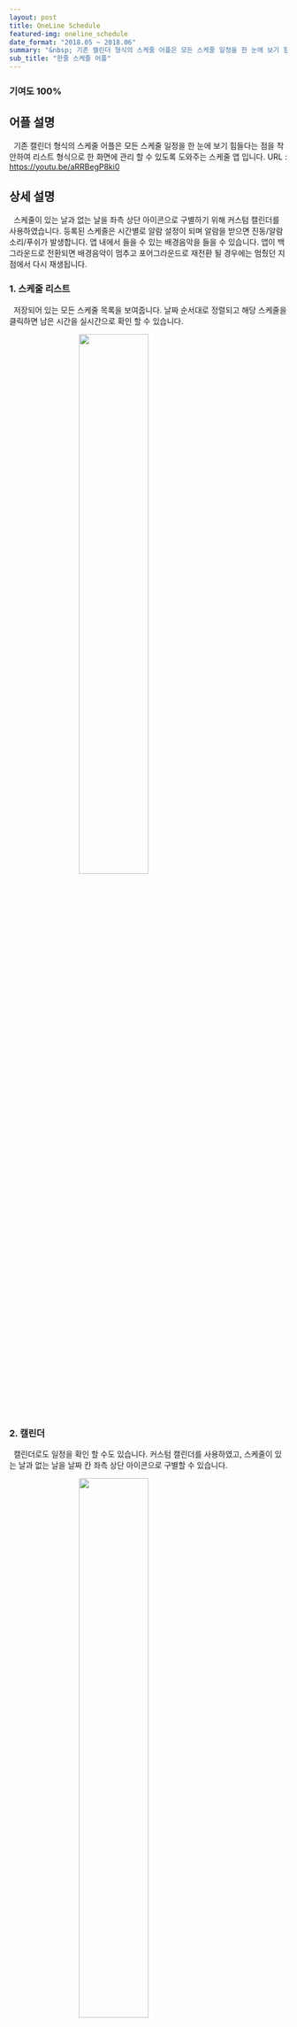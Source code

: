 ```yaml
---
layout: post
title: OneLine Schedule
featured-img: oneline_schedule
date_format: "2018.05 ~ 2018.06"
summary: "&nbsp; 기존 캘린더 형식의 스케줄 어플은 모든 스케줄 일정을 한 눈에 보기 힘들다는 점을 착안하여 리스트 형식으로 한 화면에 관리 할 수 있도록 도와주는 스케줄 앱입니다."
sub_title: "한줄 스케줄 어플"
---
```


### 기여도 100%

## 어플 설명

&nbsp;&nbsp;기존 캘린더 형식의 스케줄 어플은 모든 스케줄 일정을 한 눈에 보기 힘들다는 점을 착안하여 리스트 형식으로 한 화면에 관리 할 수 있도록 도와주는 스케줄 앱	입니다.
URL : https://youtu.be/aRRBegP8ki0

## 상세 설명

&nbsp;&nbsp;스케줄이 있는 날과 없는 날을 좌측 상단 아이콘으로 구별하기 위해 커스텀  캘린더를 사용하였습니다.
등록된 스케줄은 시간별로 알람 설정이 되며 알람을 받으면 진동/알람소리/푸쉬가 발생합니다.
앱 내에서 들을 수 있는 배경음악을 들을 수 있습니다.
앱이 백그라운드로 전환되면 배경음악이 멈추고 포어그라운드로 재전환 될 경우에는 멈췄던 지점에서 다시 재생됩니다.

### 1. 스케줄 리스트

&nbsp;&nbsp;저장되어 있는 모든 스케줄 목록을 보여줍니다. 날짜 순서대로 정렬되고 해당 스케줄을 클릭하면 남은 시간을 실시간으로 확인 할 수 있습니다.

<img src="http://k2y1231.github.io/assets/img/posts/oneline_schedule/schedule_list.png" style="width:auto;height:50%;margin-left:auto;margin-right:auto;display:block;"/>

### 2. 캘린더

&nbsp;&nbsp;캘린더로도 일정을 확인 할 수도 있습니다. 커스텀 캘린더를 사용하였고, 스케줄이 있는 날과 없는 날을 날짜 칸 좌측 상단 아이콘으로 구별할 수 있습니다.

<img src="http://k2y1231.github.io/assets/img/posts/oneline_schedule/calendar.png" style="width:auto;height:50%;margin-left:auto;margin-right:auto;display:block;"/>

### 3. 스케줄 작성

&nbsp;&nbsp;스케줄 작성시 텍스트/이미지 등록이 가능합니다.

<center>
<img src="http://k2y1231.github.io/assets/img/posts/oneline_schedule/write_schedule.png" style="width:auto;height:50%;margin-left:auto;margin-right:auto;display:inline-block;"/>
<img src="http://k2y1231.github.io/assets/img/posts/oneline_schedule/image_add.png" style="width:auto;height:50%;margin-left:auto;margin-right:auto;display:inline-block;"/>
</center>

### 4. 알람

&nbsp;&nbsp;등록된 스케줄은 시간별로 알람 설정이 되며 알람을 받으면 진동/알람소리/푸쉬가 발생합니다.

<img src="http://k2y1231.github.io/assets/img/posts/oneline_schedule/alarm.png" style="width:auto;height:50%;margin-left:auto;margin-right:auto;display:block;"/>

### 5. 설정 및 배경음악

&nbsp;&nbsp;앱 내에서 들을 수 있는 배경음악을 들을 수 있습니다. 앱이 백그라운드로 전환되면 배경음악이 멈추고 포어그라운드로 재전환 될 경우에는 멈췄던 지점에서 다시 재생됩니다.

<img src="http://k2y1231.github.io/assets/img/posts/oneline_schedule/background_music.png" style="width:auto;height:50%;margin-left:auto;margin-right:auto;display:block;"/>




